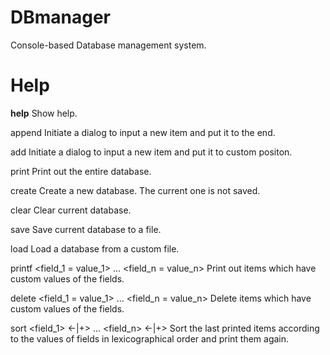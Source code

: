 # DBmanager

Console-based Database management system.

# Help

<strong>help</strong>
   Show help.

append
   Initiate a dialog to input a new item and put it to the end.

add <number>
   Initiate a dialog to input a new item and put it to custom positon.

print
   Print out the entire database.

create
   Create a new database. The current one is not saved.

clear
   Clear current database.

save <filename>
   Save current database to a file.

load <filename>
   Load a database from a custom file.

printf <field_1 = value_1> ... <field_n = value_n>
   Print out items which have custom values of the fields.

delete <field_1 = value_1> ... <field_n = value_n>
   Delete items which have custom values of the fields.

sort <field_1> <-|+> ... <field_n> <-|+>
   Sort the last printed items according to the values of fields in lexicographical order and print them again.
